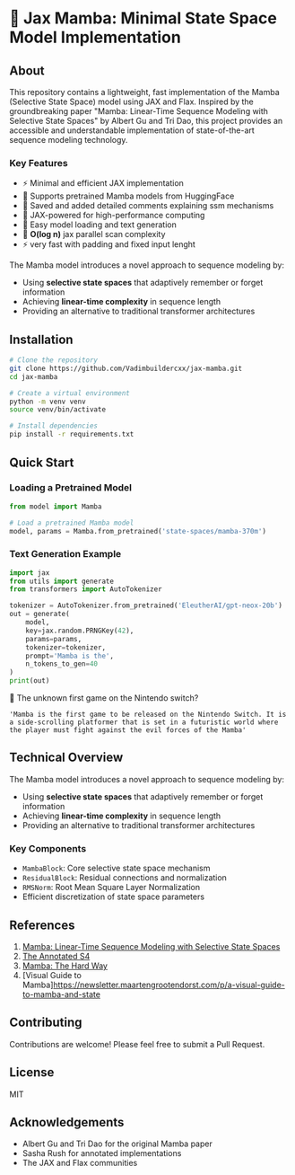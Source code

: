# 🐍 Jax Mamba: Minimal State Space Model Implementation

## About

This repository contains a lightweight, fast implementation of the Mamba (Selective State Space) model using JAX and Flax. Inspired by the groundbreaking paper "Mamba: Linear-Time Sequence Modeling with Selective State Spaces" by Albert Gu and Tri Dao, this project provides an accessible and understandable implementation of state-of-the-art sequence modeling technology.

### Key Features

- ⚡ Minimal and efficient JAX implementation
- 🧠 Supports pretrained Mamba models from HuggingFace
- 🔬 Saved and added detailed comments explaining ssm mechanisms
- 🚀 JAX-powered for high-performance computing
- 📝 Easy model loading and text generation
- 💫 **O(log n)** jax parallel scan complexity
- ⚡️ very fast with padding and fixed input lenght

The Mamba model introduces a novel approach to sequence modeling by:

- Using **selective state spaces** that adaptively remember or forget information
- Achieving **linear-time complexity** in sequence length
- Providing an alternative to traditional transformer architectures


## Installation

```bash
# Clone the repository
git clone https://github.com/Vadimbuildercxx/jax-mamba.git
cd jax-mamba

# Create a virtual environment
python -m venv venv
source venv/bin/activate

# Install dependencies
pip install -r requirements.txt
```

## Quick Start

### Loading a Pretrained Model

```python
from model import Mamba

# Load a pretrained Mamba model
model, params = Mamba.from_pretrained('state-spaces/mamba-370m')
```

### Text Generation Example

```python
import jax
from utils import generate
from transformers import AutoTokenizer

tokenizer = AutoTokenizer.from_pretrained('EleutherAI/gpt-neox-20b')
out = generate(
    model, 
    key=jax.random.PRNGKey(42), 
    params=params, 
    tokenizer=tokenizer, 
    prompt='Mamba is the', 
    n_tokens_to_gen=40
)
print(out)
```
🤔 The unknown first game on the Nintendo switch?
```
'Mamba is the first game to be released on the Nintendo Switch. It is a side-scrolling platformer that is set in a futuristic world where the player must fight against the evil forces of the Mamba'
```

## Technical Overview

The Mamba model introduces a novel approach to sequence modeling by:

- Using **selective state spaces** that adaptively remember or forget information
- Achieving **linear-time complexity** in sequence length
- Providing an alternative to traditional transformer architectures

### Key Components

- `MambaBlock`: Core selective state space mechanism
- `ResidualBlock`: Residual connections and normalization
- `RMSNorm`: Root Mean Square Layer Normalization
- Efficient discretization of state space parameters

## References

1. [Mamba: Linear-Time Sequence Modeling with Selective State Spaces](https://arxiv.org/abs/2312.00752)
2. [The Annotated S4](https://srush.github.io/annotated-s4)
3. [Mamba: The Hard Way](https://srush.github.io/annotated-mamba/hard.html)
4. [Visual Guide to Mamba]https://newsletter.maartengrootendorst.com/p/a-visual-guide-to-mamba-and-state

## Contributing

Contributions are welcome! Please feel free to submit a Pull Request.

## License

MIT

## Acknowledgements

- Albert Gu and Tri Dao for the original Mamba paper
- Sasha Rush for annotated implementations
- The JAX and Flax communities
